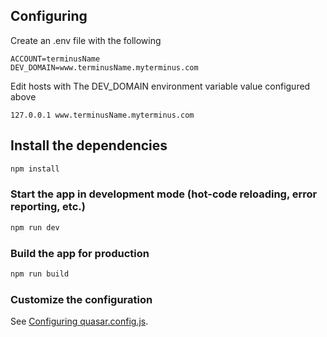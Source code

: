 ## Configuring

Create an .env file with the following

```
ACCOUNT=terminusName
DEV_DOMAIN=www.terminusName.myterminus.com

```

Edit hosts with The DEV_DOMAIN environment variable value configured above

```
127.0.0.1 www.terminusName.myterminus.com
```

## Install the dependencies

```bash
npm install
```

### Start the app in development mode (hot-code reloading, error reporting, etc.)

```bash
npm run dev
```

### Build the app for production

```bash
npm run build
```

### Customize the configuration

See [Configuring quasar.config.js](https://v2.quasar.dev/quasar-cli-webpack/quasar-config-js).
